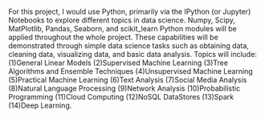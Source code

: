 For this project, I would use Python, primarily via the IPython (or Jupyter) Notebooks to explore different topics in data science. Numpy, Scipy, MatPlotlib, Pandas, Seaborn, and scikit_learn Python modules will be applied throughout the whole project. These capabilities will be demonstrated through simple data science tasks such as obtaining data, 
cleaning data, visualizing data, and basic data analysis. Topics will include:
(1)General Linear Models
(2)Supervised Machine Learning
(3)Tree Algorithms and Ensemble Techniques
(4)Unsupervised Machine Learning
(5)Practical Machine Learning
(6)Text Analysis
(7)Social Media Analysis
(8)Natural Language Processing
(9)Network Analysis
(10)Probabilistic Programming
(11)Cloud Computing
(12)NoSQL DataStores
(13)Spark
(14)Deep Learning.

